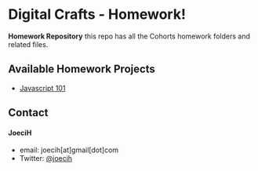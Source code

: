 Digital Crafts - Homework!
======
**Homework Repository** this repo has all the Cohorts homework folders and related files.

## Available Homework Projects
* [Javascript 101](https://github.com/joecih/dc_homework/unit1_js101/README.md)


## Contact
#### JoeciH
* email: joecih[at]gmail[dot]com
* Twitter: [@joecih](https://twitter.com/joecih "joecih on twitter")